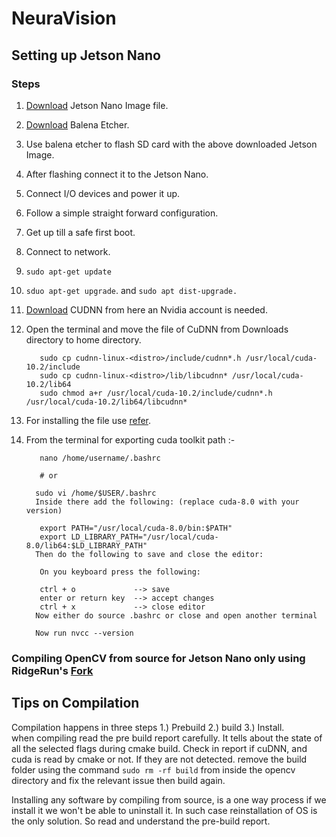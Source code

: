 # NeuraVision

## Setting up Jetson Nano

### Steps
1. [Download](https://developer.nvidia.com/embedded/l4t/r32_release_v7.1/jp_4.6.1_b110_sd_card/jeston_nano/jetson-nano-jp461-sd-card-image.zip) Jetson Nano Image file.
2. [Download](https://www.balena.io/etcher/) Balena Etcher.
3. Use balena etcher to flash SD card with the above downloaded Jetson Image.
4. After flashing connect it to the Jetson Nano.
5. Connect I/O devices and power it up.
6. Follow a simple straight forward configuration.
7. Get up till a safe first boot.
8. Connect to network.
9. `sudo apt-get update`
10. `sduo apt-get upgrade`. and `sudo apt dist-upgrade.`
11. [Download](https://developer.nvidia.com/cudnn-download-survey) CUDNN from here an Nvidia account is needed.
12. Open the terminal and move the file of CuDNN from Downloads directory to home directory.
    
           sudo cp cudnn-linux-<distro>/include/cudnn*.h /usr/local/cuda-10.2/include
           sudo cp cudnn-linux-<distro>/lib/libcudnn* /usr/local/cuda-10.2/lib64
           sudo chmod a+r /usr/local/cuda-10.2/include/cudnn*.h /usr/local/cuda-10.2/lib64/libcudnn*
14. For installing the file use [refer](https://docs.nvidia.com/deeplearning/cudnn/install-guide/index.html).
15. From the terminal for exporting  cuda toolkit path :-

           nano /home/username/.bashrc

           # or

          sudo vi /home/$USER/.bashrc
          Inside there add the following: (replace cuda-8.0 with your version)

           export PATH="/usr/local/cuda-8.0/bin:$PATH"
           export LD_LIBRARY_PATH="/usr/local/cuda-8.0/lib64:$LD_LIBRARY_PATH"
          Then do the following to save and close the editor:

           On you keyboard press the following: 

           ctrl + o             --> save 
           enter or return key  --> accept changes
           ctrl + x             --> close editor
          Now either do source .bashrc or close and open another terminal

          Now run nvcc --version
          
### Compiling OpenCV from source for Jetson Nano only using RidgeRun's [Fork](https://developer.ridgerun.com/wiki/index.php/Compiling_OpenCV_from_Source)

## Tips on Compilation
Compilation happens in three steps 1.) Prebuild 2.) build 3.) Install. \
when compiling read the pre build report carefully. It tells about the state of all the selected flags during cmake build. Check in report if cuDNN, and cuda is read by cmake or not. If they are not detected. remove the build folder using the command ` sudo rm -rf build ` from inside the opencv directory and fix the relevant issue then build again.

Installing any software by compiling from source, is a one way process if we install it we won't be able to uninstall it. In such case reinstallation of OS is the only solution. So read and understand the pre-build report.
    
